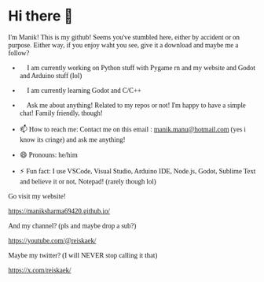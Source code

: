 <h1>Hi there 👋</h1>
<font face="Cascadia Code">
I'm Manik! This is my github! Seems you've stumbled here, either by accident or on purpose.
Either way, if you enjoy waht you see, give it a download and maybe me a follow?

- 🔭 I am currently working on Python stuff with Pygame rn and my website and Godot and Arduino stuff (lol)

- 🌱 I am currently learning Godot and C/C++

- 💬 Ask me about anything! Related to my repos or not! I'm happy to have a simple chat! Family friendly, though!

- 📫 How to reach me: Contact me on this email : manik.manu@hotmail.com (yes i know its cringe) and ask me anything!

- 😄 Pronouns: he/him

- ⚡ Fun fact: I use VSCode, Visual Studio, Arduino IDE, Node.js, Godot, Sublime Text and believe it or not, Notepad! (rarely though lol)


Go visit my website! 

https://maniksharma69420.github.io/

And my channel? (pls and maybe drop a sub?)

https://youtube.com/@reiskaek/

Maybe my twitter? (I will NEVER stop calling it that)

https://x.com/reiskaek/
</font>
